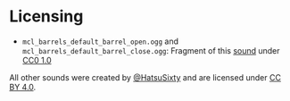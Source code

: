 # Licensing

- `mcl_barrels_default_barrel_open.ogg` and `mcl_barrels_default_barrel_close.ogg`: Fragment of this [sound](https://freesound.org/people/Profispiesser/sounds/583008/) under [CC0 1.0](https://creativecommons.org/publicdomain/zero/1.0/)

All other sounds were created by [@HatsuSixty](https://github.com/HatsuSixty) and are licensed under [CC BY 4.0](https://creativecommons.org/licenses/by/4.0/).
